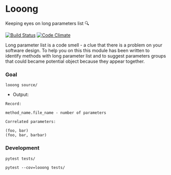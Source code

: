 # Looong

Keeping eyes on long parameters list 🔍

[![Build Status](https://travis-ci.org/anapaulagomes/looong.svg?branch=master)](https://travis-ci.org/anapaulagomes/looong) [![Code Climate](https://codeclimate.com/github/anapaulagomes/looong/badges/gpa.svg)](https://codeclimate.com/github/anapaulagomes/looong)

Long parameter list is a code smell - a clue that there is a problem on your software design. To help you on this this module has been written to identify methods with long parameter list and to suggest parameters groups that could became potential object because they appear together.

### Goal

`looong source/`

- Output:

```
Record:

method_name.file_name - number of parameters

Correlated parameters:

(foo, bar)
(foo, bar, barbar)

```

### Development

`pytest tests/`

`pytest --cov=looong tests/`
